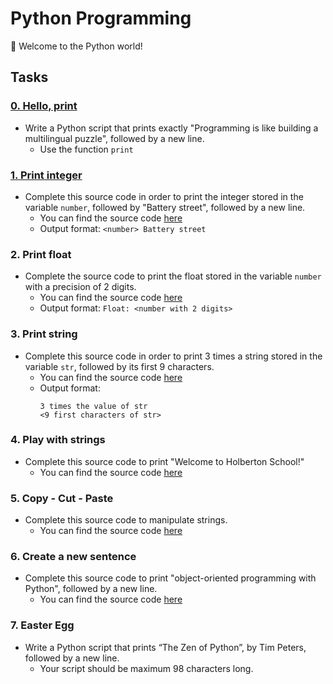 # Python Programming

:snake: Welcome to the Python world!

## Tasks

### [0. Hello, print](https://github.com/WennieL/holbertonschool-higher_level_programming/blob/master/python-hello_world/2-print.py)
- Write a Python script that prints exactly "Programming is like building a multilingual puzzle", followed by a new line.
  - Use the function `print`

### [1. Print integer](https://github.com/WennieL/holbertonschool-higher_level_programming/blob/master/python-hello_world/3-print_number.py)
- Complete this source code in order to print the integer stored in the variable `number`, followed by "Battery street", followed by a new line.
  - You can find the source code [here](https://github.com/hs-hq/0x00.py/blob/main/3-print_number.py)
  - Output format: `<number> Battery street`

### 2. Print float
- Complete the source code to print the float stored in the variable `number` with a precision of 2 digits.
  - You can find the source code [here](link-to-source-code)
  - Output format: `Float: <number with 2 digits>`

### 3. Print string
- Complete this source code in order to print 3 times a string stored in the variable `str`, followed by its first 9 characters.
  - You can find the source code [here](link-to-source-code)
  - Output format: 
    ```
    3 times the value of str
    <9 first characters of str>
    ```

### 4. Play with strings
- Complete this source code to print "Welcome to Holberton School!"
  - You can find the source code [here](link-to-source-code)

### 5. Copy - Cut - Paste
- Complete this source code to manipulate strings.
  - You can find the source code [here](link-to-source-code)

### 6. Create a new sentence
- Complete this source code to print "object-oriented programming with Python", followed by a new line.
  - You can find the source code [here](link-to-source-code)

### 7. Easter Egg
- Write a Python script that prints “The Zen of Python”, by Tim Peters, followed by a new line.
  - Your script should be maximum 98 characters long.

